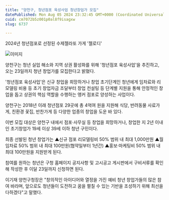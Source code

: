 ```yaml
---
title: "양천구, 청년점포 육성사업 청년창업가 모집"
datePublished: Mon Aug 05 2024 23:32:45 GMT+0000 (Coordinated Universal Time)
cuid: cm7072b5z001p0al8f9isagxw
slug: 6737

---
```



2024년 청년점포로 선정된 수제젤라또 가게 '젤로디'

![이미지](https://cdn.hashnode.com/res/hashnode/image/upload/v1739260949802/304f056d-887e-467c-bbc5-060ce70352d5.jpeg)

양천구는 청년 실업 해소와 지역 상권 활성화를 위해 '청년점포 육성사업'을 추진하고, 오는 23일까지 청년 창업가를 모집한다고 밝혔다.

'청년점포 육성사업'은 신규 창업을 희망하거나 창업 초기단계인 청년에게 임차료와 리모델링 비용 등 초기 창업자금 조달부터 창업 컨설팅 등 단계별 지원을 통해 안정적인 창업을 돕고 상권의 핵심 역할을 수행하는 앵커 점포로 양성하는 사업이다.

양천구는 2018년 이래 청년점포 29곳에 총 4억여 원을 지원해 식당, 반려동물 사료가게, 친환경 꽃집, 반찬가게 등 다양한 업종의 창업을 도운 바 있다.

이번 모집 대상은 양천구 내에서 점포·사무실 등 창업을 희망하거나, 창업한 지 2년 이내인 초기창업가 19세 이상 39세 이하 청년 구민이다.

최종 선발된 청년 창업가는 ▲신규 점포 리모델링비 50% 범위 내 최대 1,000만원 ▲월 임차료 50% 범위 내 최대 100만원(협약일부터 1년간) ▲홍보·마케팅비 50% 범위 내 최대 100만원을 지원받게 된다.

참여를 원하는 청년은 구청 홈페이지 공지사항 및 고시공고 게시판에서 구비서류를 확인해 작성한 후 이달 23일까지 신청하면 된다.

이기재 양천구청장은 "창의적인 아이디어와 열정을 가진 예비 청년 창업가들의 많은 참여 바라며, 앞으로도 청년들이 도전하고 꿈을 펼칠 수 있는 기반을 조성하기 위해 최선을 다하겠다"고 말했다.
